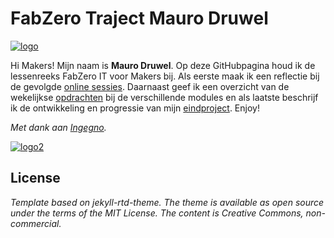 # FabZero Traject Mauro Druwel
[![logo](https://ingegnomakerspace.github.io/inclusievekets/assets/images/logo_fabzero-14.svg)][fabzero]

Hi Makers! Mijn naam is **Mauro Druwel**. Op deze GitHubpagina houd ik de lessenreeks FabZero IT voor Makers bij. Als eerste maak ik een reflectie bij de gevolgde [online sessies](./Lessen/). Daarnaast geef ik een overzicht van de wekelijkse [opdrachten](./Opdrachten/) bij de verschillende modules en als laatste beschrijf ik de ontwikkeling en progressie van mijn [eindproject](./Project/).
Enjoy!

_Met dank aan [Ingegno](https://ingegno.be/)._

[![logo2](https://ingegno.be/img/logo_website_ingegno.png)](https://ingegno.be/)
## License
_Template based on jekyll-rtd-theme. The theme is available as open source under the terms of the MIT License. The content is Creative Commons, non-commercial._

[fabzero]: https://ingegnomakerspace.github.io/inclusievekets/deelnemers